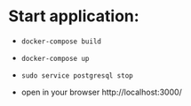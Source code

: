 Start application:
===
* `docker-compose build`

* `docker-compose up`

* `sudo service postgresql stop`

* open in your browser http://localhost:3000/
